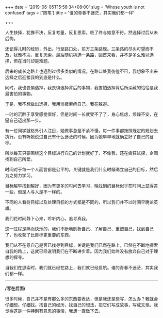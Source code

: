 +++
date = '2019-06-05T15:56:34+08:00'
slug = 'Whose youth is not confused'
tags = ['随笔']
title = '谁的青春不迷茫，其实我们都一样'

+++

人生抉择，犹豫不决，反复考量，反复思索，临了终与始意不符。然选择过后从未后悔。

还记得儿时的经历，外出，行至路口处，前方三条路现。三条路的尽头可望而不及，犹豫不决，反复思索。最后随机挑选一条路，回首来看，并不是多么难以选择，但在当时却是难题。

后来的成长之路上也遇到过很多类似的情况，在路口处我彷徨不已，我想象不出来选择之后迎接我的到底是什么。

同时，我也畏惧选择，我畏惧选择背后的事物，我害怕选择背后所深藏的恰恰是我最害怕的事物。

于是，我不想做出选择，我用消极麻痹自己。我在躲避。

一时的沉醉于享受感觉很好，但是时间一长就受不了了，身心焦虑，烦躁不安，在逼自己迈出那一步。

有一位同学就格外引人注目，她做事总是不紧不慢，每一件事都按照既定的规划去执行。没有听她说过自己有什么迷茫的时候，因为她早早地就确立好了自己的目标。

所以每天只要围绕这个目标进行自己的计划就好了，不像我，还在疯狂试探，企图找到自己所爱。

时间对于每一个人而言都是公平的，关键就是我们什么时候确立自己的目标，然后为之努力学习。

目标越早找到越好，因为有更多的时间去学习，晚找到的目标似乎在时间上显得差一些，但是人与人是不一样的。

不同的人看待目标以及处理目标的方式都是不同的，所以我们并不以时间早晚论英雄。

我们花时间静下心来，聆听内心，追寻真我。

这一过程是痛而快乐的，我们不断地剖析自己、了解自己、重塑自己，找到自己了，也收获了比目标更重要的东西。

我们从不在意自己是否已找寻到目标，关键是我们已然在路上，已然在不断地探索自我的路上，这就已经说明我们在不断进步着。因为我们始终没有放弃自己对于理想的探寻。

当我们在思索时，我们就已经在路上，我们就已经启航。谁的青春不迷茫，其实我们都一样。

------

**/写在后面/**

很多时候，自己并不是有那么多的东西要表达，但是我还是想写，怎么办？我就会仔细想，仔细找。找自己的经历，找自己的想法，把它们写成故事，写成文章。我觉得这是一件特别有意思的事情，我想一直做下去。
